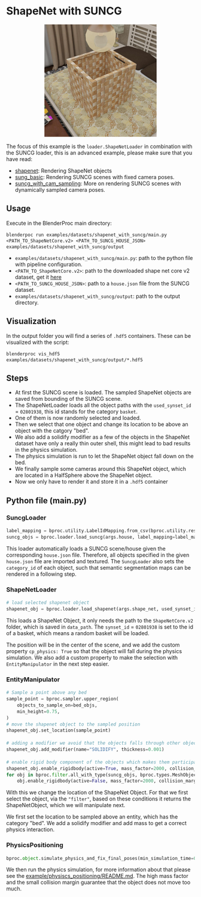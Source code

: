 # ShapeNet with SUNCG

<p align="center">
<img src="../../../images/shapenet_with_suncg_rendering.jpg" alt="Front readme image" width=300>
</p>

The focus of this example is the `loader.ShapeNetLoader` in combination with the SUNCG loader, this is an advanced example, please make sure that you have read:


* [shapenet](../shapenet/README.md): Rendering ShapeNet objects 
* [sung_basic](../suncg_basic/README.md): Rendering SUNCG scenes with fixed camera poses.
* [suncg_with_cam_sampling](../suncg_with_cam_sampling/README.md): More on rendering SUNCG scenes with dynamically sampled camera poses.


## Usage

Execute in the BlenderProc main directory:

```
blenderpoc run examples/datasets/shapenet_with_suncg/main.py <PATH_TO_ShapeNetCore.v2> <PATH_TO_SUNCG_HOUSE_JSON> examples/datasets/shapenet_with_suncg/output
``` 

* `examples/datasets/shapenet_with_suncg/main.py`: path to the python file with pipeline configuration.
* `<PATH_TO_ShapeNetCore.v2>`: path to the downloaded shape net core v2 dataset, get it [here](http://www.shapenet.org/) 
* `<PATH_TO_SUNCG_HOUSE_JSON>`: path to a `house.json` file from the SUNCG dataset.
* `examples/datasets/shapenet_with_suncg/output`: path to the output directory.

## Visualization

In the output folder you will find a series of `.hdf5` containers. These can be visualized with the script:

```
blenderproc vis_hdf5 examples/datasets/shapenet_with_suncg/output/*.hdf5
``` 

## Steps

* At first the SUNCG scene is loaded. The sampled ShapeNet objects are saved from bounding of the SUNCG scene.
* The ShapeNetLoader loads all the object paths with the `used_synset_id` = `02801938`, this id stands for the category `basket`.
* One of them is now randomly selected and loaded.
* Then we select that one object and change its location to be above an object with the catgory "bed".
* We also add a solidify modifier as a few of the objects in the ShapeNet dataset have only a really thin outer shell, this might lead to bad results in the physics simulation.
* The physics simulation is run to let the ShapeNet object fall down on the bed.
* We finally sample some cameras around this ShapeNet object, which are located in a HalfSphere above the ShapeNet object.
* Now we only have to render it and store it in a `.hdf5` container


## Python file (main.py)

### SuncgLoader

```python
label_mapping = bproc.utility.LabelIdMapping.from_csv(bproc.utility.resolve_resource(os.path.join('id_mappings', 'nyu_idset.csv')))
suncg_objs = bproc.loader.load_suncg(args.house, label_mapping=label_mapping)
```

This loader automatically loads a SUNCG scene/house given the corresponding `house.json` file. 
Therefore, all objects specified in the given `house.json` file are imported and textured.
The `SuncgLoader` also sets the `category_id` of each object, such that semantic segmentation maps can be rendered in a following step.


### ShapeNetLoader 

```python
# load selected shapenet object
shapenet_obj = bproc.loader.load_shapenet(args.shape_net, used_synset_id="02801938")
```

This loads a ShapeNet Object, it only needs the path to the `ShapeNetCore.v2` folder, which is saved in `data_path`.
The `synset_id` = `02801938` is set to the id of a basket, which means a random basket will be loaded.

The position will be in the center of the scene, and we add the custom property `cp_physics: True` so that the object will fall during the physics simulation.
We also add a custom property to make the selection with `EntityManipulator` in the next step easier.

### EntityManipulator

```python
# Sample a point above any bed
sample_point = bproc.sampler.upper_region(
    objects_to_sample_on=bed_objs,
    min_height=0.75,
)
# move the shapenet object to the sampled position
shapenet_obj.set_location(sample_point)

# adding a modifier we avoid that the objects falls through other objects during the physics simulation
shapenet_obj.add_modifier(name="SOLIDIFY", thickness=0.001)

# enable rigid body component of the objects which makes them participate in physics simulations
shapenet_obj.enable_rigidbody(active=True, mass_factor=2000, collision_margin=0.0001)
for obj in bproc.filter.all_with_type(suncg_objs, bproc.types.MeshObject):
    obj.enable_rigidbody(active=False, mass_factor=2000, collision_margin=0.0001)
```

With this we change the location of the ShapeNet Object.
For that we first select the object, via the `"filter"`, based on these conditions it returns the ShapeNetObject, which we will manipulate next.

We first set the location to be sampled above an entity, which has the category "bed".
We add a solidify modifier and add mass to get a correct physics interaction.


### PhysicsPositioning

```python
bproc.object.simulate_physics_and_fix_final_poses(min_simulation_time=0.5, max_simulation_time=4, check_object_interval=0.25)
```

We then run the physics simulation, for more information about that please see the [example/physiscs_positioning/README.md](../physics_positioning).
The high mass factor and the small collision margin guarantee that the object does not move too much.

